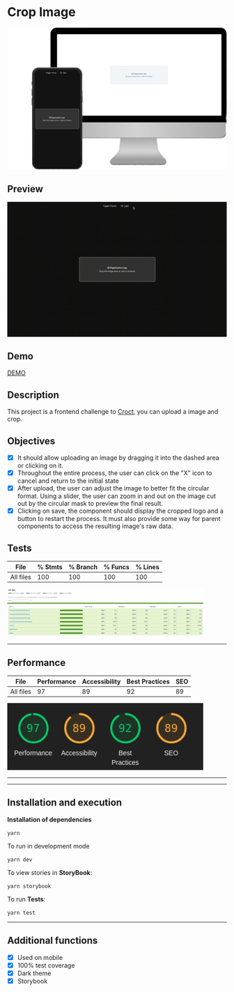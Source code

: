 # Crop Image

<img src='./.github/preview.png' width='600px' />

## Preview

<img src='./.github/preview.gif' width='600px' />

## Demo

<a href='https://crop-image-woad.vercel.app/' target="__blank" >DEMO</a>

## Description

This project is a frontend challenge to [Croct](https://croct.com/), you can upload a image and crop.

## Objectives

- [x] It should allow uploading an image by dragging it into the dashed area or clicking on it.
- [x] Throughout the entire process, the user can click on the "X" icon to cancel and return to the initial state
- [x] After upload, the user can adjust the image to better fit the circular format. Using a slider, the user can zoom in and out on the image cut out by the circular mask to preview the final result.
- [x] Clicking on save, the component should display the cropped logo and a button to restart the process. It must also provide some way for parent components to access the resulting image's raw data.

## Tests

| File      | % Stmts | % Branch | % Funcs | % Lines |
| --------- | ------- | -------- | ------- | ------- |
| All files | 100     | 100      | 100     | 100     |

<img src='./.github/test.png' width='450px' />

---

## Performance

| File      | Performance | Accessibility | Best Practices | SEO |
| --------- | ----------- | ------------- | -------------- | --- |
| All files | 97          | 89            | 92             | 89  |

<img src='./.github/performance.png' width='450px' />

---

---

## Installation and execution

**Installation of dependencies**

```
yarn
```

To run in development mode

```
yarn dev
```

To view stories in **StoryBook**:

```
yarn storybook
```

To run **Tests**:

```
yarn test
```

---

## Additional functions

- [x] Used on mobile
- [x] 100% test coverage
- [x] Dark theme
- [x] Storybook
